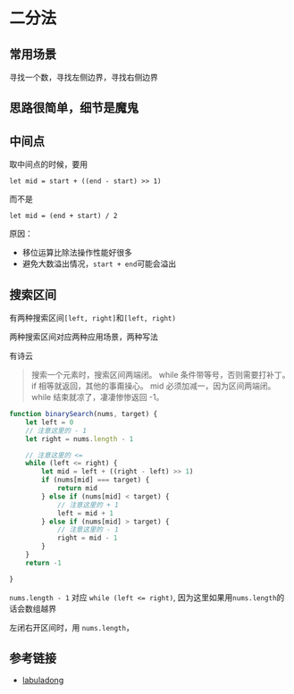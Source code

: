 # 二分法

## 常用场景

寻找一个数，寻找左侧边界，寻找右侧边界

## 思路很简单，细节是魔鬼

## 中间点

取中间点的时候，要用

`let mid = start + ((end - start) >> 1)`

而不是

`let mid = (end + start) / 2`

原因：

- 移位运算比除法操作性能好很多
- 避免大数溢出情况，`start + end`可能会溢出

## 搜索区间

有两种搜索区间`[left, right]`和`[left, right)`

两种搜索区间对应两种应用场景，两种写法

有诗云

> 搜索一个元素时，搜索区间两端闭。
> while 条件带等号，否则需要打补丁。
> if 相等就返回，其他的事甭操心。
> mid 必须加减一，因为区间两端闭。
> while 结束就凉了，凄凄惨惨返回 -1。

```js
function binarySearch(nums, target) {
    let left = 0
    // 注意这里的 - 1
    let right = nums.length - 1

    // 注意这里的 <=
    while (left <= right) {
        let mid = left + ((right - left) >> 1)
        if (nums[mid] === target) {
            return mid
        } else if (nums[mid] < target) {
            // 注意这里的 + 1
            left = mid + 1
        } else if (nums[mid] > target) {
            // 注意这里的 - 1
            right = mid - 1
        }
    }
    return -1

}
```

`nums.length - 1` 对应 `while (left <= right)`, 因为这里如果用`nums.length`的话会数组越界

左闭右开区间时，用 `nums.length`，

## 参考链接

- [labuladong](https://mp.weixin.qq.com/s?__biz=MzAxODQxMDM0Mw==&mid=2247485044&idx=1&sn=e6b95782141c17abe206bfe2323a4226&scene=21)
